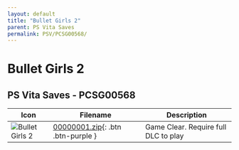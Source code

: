 ```yaml
---
layout: default
title: "Bullet Girls 2"
parent: PS Vita Saves
permalink: PSV/PCSG00568/
---
```

# Bullet Girls 2

## PS Vita Saves - PCSG00568

| Icon | Filename | Description |
|------|----------|-------------|
| ![Bullet Girls 2](https://github.com/bucanero/apollo-vita/raw/main/sce_sys/icon0.png) | [00000001.zip](00000001.zip){: .btn .btn-purple } | Game Clear. Require full DLC to play  |
